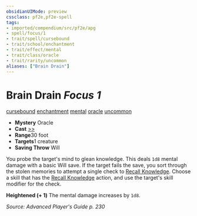 ```yaml
---
obsidianUIMode: preview
cssclass: pf2e,pf2e-spell
tags:
- imported/compendium/src/pf2e/apg
- spell/focus/1
- trait/spell/cursebound
- trait/school/enchantment
- trait/effect/mental
- trait/class/oracle
- trait/rarity/uncommon
aliases: ["Brain Drain"]
---
```

# Brain Drain *Focus 1*   
[cursebound](cursebound-apg.md)  [enchantment](enchantment.md)  [mental](mental.md)  [oracle](rules/traits/oracle-apg.md)  [uncommon](uncommon.md)  

- **Mystery** Oracle
- **Cast** [>>](chapter-9-playing-the-game.md#Actions "Two-Action") 
- **Range**30 foot
- **Targets**1 creature
- **Saving Throw** Will

You probe the target's mind to glean knowledge. This deals `1d8` mental damage with a basic Will save. If the target fails the save, you sort through the stolen memories to attempt a single check to [Recall Knowledge](recall-knowledge.md). Choose a skill that has the [Recall Knowledge](recall-knowledge.md) action, and use the target's skill modifier for the check.

**Heightened (+ 1)** The mental damage increases by `1d8`.

*Source: Advanced Player's Guide p. 230*